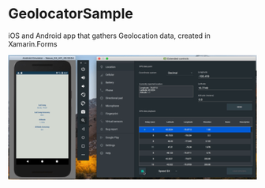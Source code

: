 # GeolocatorSample
iOS and Android app that gathers Geolocation data, created in Xamarin.Forms

![](https://github.com/brminnick/Videos/blob/master/GeolocatorSample/GPS.gif)
